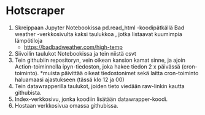 # Hotscraper

1. Skreippaan Jupyter Notebookissa pd.read_html -koodipätkällä Bad weather -verkkosivulta kaksi taulukkoa <table>, jotka listaavat kuumimpia lämpötiloja
   - https://badbadweather.com/high-temp
2. Siivoilin taulukot Notebookissa ja tein niistä csvt
3. Tein githubiin repositoryn, vein oikean kansion kamat sinne, ja ajoin Action-toiminnolla ipyn-tiedoston, joka hakee tiedon 2 x päivässä (cron-toiminto).
   *muista päivittää oikeat tiedostonimet sekä laitta cron-toiminto haluamaasi ajastukseen (tässä klo 12 ja 00)
4. Tein datawrapperilla taulukot, joiden tieto viedään raw-linkin kautta githubista.
5. Index-verkkosivu, jonka koodiin lisätään datawrapper-koodi.
6. Hostaan verkkosivua omassa githubissa.
